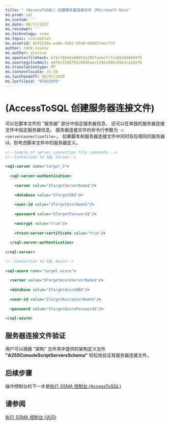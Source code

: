 ```yaml
---
title: " (AccessToSQL) 创建服务器连接文件 |Microsoft Docs"
ms.prod: sql
ms.custom: ''
ms.date: 08/17/2017
ms.reviewer: ''
ms.technology: ssma
ms.topic: conceptual
ms.assetid: 829153be-aa8e-4162-87e8-69882feecf19
author: nahk-ivanov
ms.author: alexiva
ms.openlocfilehash: b74cf86e6a68653a2047aebefc7ca86ab6868475
ms.sourcegitcommit: e8f6c51d4702c0046aec1394109bc0503ca182f0
ms.translationtype: MT
ms.contentlocale: zh-CN
ms.lasthandoff: 08/07/2020
ms.locfileid: "87933978"
---
```

# <a name="creating-the-server-connection-files-accesstosql"></a> (AccessToSQL 创建服务器连接文件) 
可以在脚本文件的 "服务器" 部分中指定服务器信息。 还可以在单独的服务器连接文件中指定服务器信息。 服务器连接文件的命令行参数为 `-c <serverconnectionfile>` 。 如果脚本和服务器连接文件中同时存在相同的服务器 id，则考虑脚本文件中的服务器定义。  
  
```xml  
<!--Sample of server connection file commands -->  
<!--Connection to SQL Server-->  
  
<sql-server name="target_3">  
  
  <sql-server-authentication>  
  
    <server value="$TargetServerName$"/>  
  
    <database value="$TargetDB$"/>  
  
    <user-id value="$TargetUserName$"/>  
  
    <password value="$TargetPassword$"/>  
  
    <encrypt value="true"/>  
  
    <trust-server-certificate value="true"/>  
  
  </sql-server-authentication>  
  
</sql-server>  
```  
  
```xml  
<!--Connection to SQL Azure-->  
  
<sql-azure name="target_azure">  
  
  <server value="$TargetAzureServerName$"/>  
  
  <database value="$TargetAzureDB$"/>  
  
  <user-id value="$TargetAzureUserName$"/>  
  
  <password value="$TargetAzurePassword$"/>  
  
</sql-azure>  
```  
  
## <a name="server-connection-file-validation"></a>服务器连接文件验证  
用户可以根据 "架构" 文件夹中提供的架构定义文件 **"A2SSConsoleScriptServersSchema"** 轻松地验证其服务器连接文件。  
  
## <a name="next-step"></a>后续步骤  
操作控制台的下一步是[执行 SSMA 控制台 &#40;AccessToSQL&#41;](../../ssma/access/executing-the-ssma-console-accesstosql.md)  
  
## <a name="see-also"></a>请参阅  
[执行 SSMA 控制台 (访问) ](https://msdn.microsoft.com/aa1bf665-8dc0-4259-b36f-46ae67197a43)  
  
